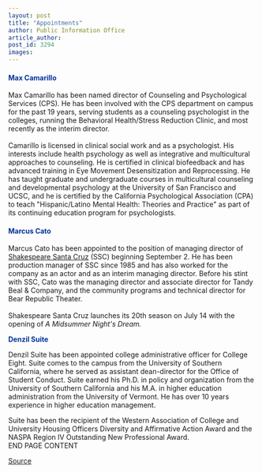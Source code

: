 ```yaml
---
layout: post
title: "Appointments"
author: Public Information Office
article_author: 
post_id: 3294
images:
---
```


<h4>
  <font color="#003399">Max Camarillo</font>
</h4>
<p>
  Max Camarillo has been named director of Counseling and Psychological Services (CPS). He has been involved with the CPS department on campus for the past 19 years, serving students as a counseling psychologist in the colleges, running the Behavioral Health/Stress Reduction Clinic, and most recently as the interim director.<br>
  <br>
  Camarillo is licensed in clinical social work and as a psychologist. His interests include health psychology as well as integrative and multicultural approaches to counseling. He is certified in clinical biofeedback and has advanced training in Eye Movement Desensitization and Reprocessing. He has taught graduate and undergraduate courses in multicultural counseling and developmental psychology at the University of San Francisco and UCSC, and he is certified by the California Psychological Association (CPA) to teach "Hispanic/Latino Mental Health: Theories and Practice" as part of its continuing education program for psychologists.
</p>
<h4>
  <font color="#003399">Marcus Cato</font>
</h4>
<p>
  Marcus Cato has been appointed to the position of managing director of <a href="http://www.shakespearesantacruz.org/summer01/welcome.shtml">Shakespeare Santa Cruz</a> (SSC) beginning September 2. He has been production manager of SSC since 1985 and has also worked for the company as an actor and as an interim managing director. Before his stint with SSC, Cato was the managing director and associate director for Tandy Beal &amp; Company, and the community programs and technical director for Bear Republic Theater.<br>
  <br>
  Shakespeare Santa Cruz launches its 20th season on July 14 with the opening of <i>A Midsummer Night's Dream.</i>
</p>
<p>
  <font color="#003399"><b>Denzil Suite</b></font>
</p>
<p>
  Denzil Suite has been appointed college administrative officer for College Eight. Suite comes to the campus from the University of Southern California, where he served as assistant dean-director for the Office of Student Conduct. Suite earned his Ph.D. in policy and organization from the University of Southern California and his M.A. in higher education administration from the University of Vermont. He has over 10 years experience in higher education management.
</p>
<p>
  Suite has been the recipient of the Western Association of College and University Housing Officers Diversity and Affirmative Action Award and the NASPA Region IV Outstanding New Professional Award.<br>
  END PAGE CONTENT
</p>
<p><a href="http://www1.ucsc.edu/currents/01-02/07-09/appointments.html" title="Permalink to appointments">Source</a></p>
